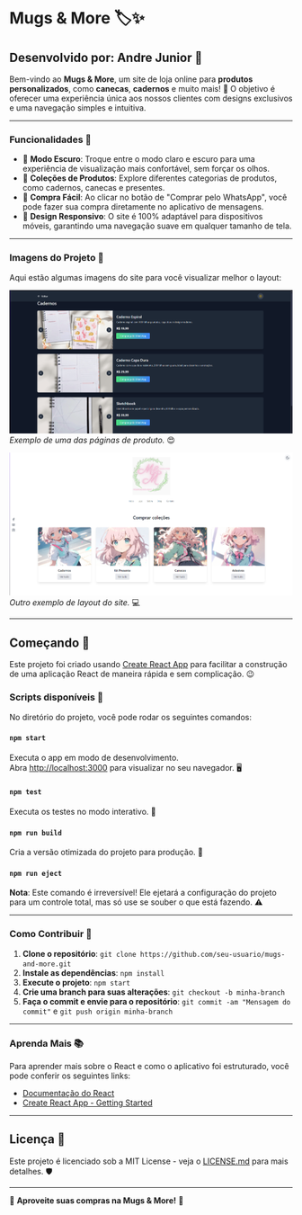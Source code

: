 # Mugs & More 🏷️✨

## Desenvolvido por: **Andre Junior** 🎨

Bem-vindo ao **Mugs & More**, um site de loja online para **produtos personalizados**, como **canecas**, **cadernos** e muito mais! 🌟 O objetivo é oferecer uma experiência única aos nossos clientes com designs exclusivos e uma navegação simples e intuitiva.

---

### Funcionalidades 🚀

- 🌚 **Modo Escuro**: Troque entre o modo claro e escuro para uma experiência de visualização mais confortável, sem forçar os olhos.  
- 🎁 **Coleções de Produtos**: Explore diferentes categorias de produtos, como cadernos, canecas e presentes.  
- 💬 **Compra Fácil**: Ao clicar no botão de "Comprar pelo WhatsApp", você pode fazer sua compra diretamente no aplicativo de mensagens.  
- 📱 **Design Responsivo**: O site é 100% adaptável para dispositivos móveis, garantindo uma navegação suave em qualquer tamanho de tela.

---

### Imagens do Projeto 📸

Aqui estão algumas imagens do site para você visualizar melhor o layout:

![Imagem 1](public/image.png)  
*Exemplo de uma das páginas de produto.* 😍

![Imagem 2](public/image2.png)  
*Outro exemplo de layout do site.* 💻

---

## Começando 🚀

Este projeto foi criado usando [Create React App](https://github.com/facebook/create-react-app) para facilitar a construção de uma aplicação React de maneira rápida e sem complicação. 😉

### Scripts disponíveis 📝

No diretório do projeto, você pode rodar os seguintes comandos:

#### `npm start`

Executa o app em modo de desenvolvimento.  
Abra [http://localhost:3000](http://localhost:3000) para visualizar no seu navegador. 🖥️

#### `npm test`

Executa os testes no modo interativo. 🧪

#### `npm run build`

Cria a versão otimizada do projeto para produção. 🚀

#### `npm run eject`

**Nota**: Este comando é irreversível! Ele ejetará a configuração do projeto para um controle total, mas só use se souber o que está fazendo. ⚠️

---

### Como Contribuir 🤝

1. **Clone o repositório**: `git clone https://github.com/seu-usuario/mugs-and-more.git`
2. **Instale as dependências**: `npm install`
3. **Execute o projeto**: `npm start`
4. **Crie uma branch para suas alterações**: `git checkout -b minha-branch`
5. **Faça o commit e envie para o repositório**: `git commit -am "Mensagem do commit"` e `git push origin minha-branch`

---

### Aprenda Mais 📚

Para aprender mais sobre o React e como o aplicativo foi estruturado, você pode conferir os seguintes links:

- [Documentação do React](https://reactjs.org/)  
- [Create React App - Getting Started](https://facebook.github.io/create-react-app/docs/getting-started)  

---

## Licença 📄

Este projeto é licenciado sob a MIT License - veja o [LICENSE.md](LICENSE.md) para mais detalhes. 🛡️

---

🛒 **Aproveite suas compras na Mugs & More!** 🎉
